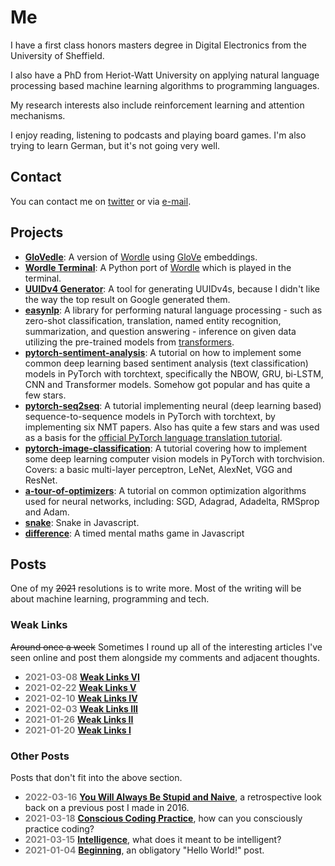 # Me

I have a first class honors masters degree in Digital Electronics from the University of Sheffield.

I also have a PhD from Heriot-Watt University on applying natural language processing based machine learning algorithms to programming languages.

My research interests also include reinforcement learning and attention mechanisms.

I enjoy reading, listening to podcasts and playing board games. I'm also trying to learn German, but it's not going very well.

## Contact

You can contact me on [twitter](https://www.twitter.com/ben_trevett) or via [e-mail](mailto:bentrevett@gmail.com).

## Projects

- **[GloVedle](/projects/glovedle/)**: A version of [Wordle](https://www.powerlanguage.co.uk/wordle/) using [GloVe](https://nlp.stanford.edu/projects/glove/) embeddings.
- **[Wordle Terminal](https://github.com/bentrevett/wordle-terminal)**: A Python port of [Wordle](https://www.powerlanguage.co.uk/wordle/) which is played in the terminal.
- **[UUIDv4 Generator](projects/uuid)**: A tool for generating UUIDv4s, because I didn't like the way the top result on Google generated them.
- **[easynlp](https://github.com/easynlp/easynlp)**: A library for performing natural language processing - such as zero-shot classification, translation, named entity recognition, summarization, and question answering - inference on given data utilizing the pre-trained models from [transformers](https://github.com/huggingface/transformers).
- **[pytorch-sentiment-analysis](https://github.com/bentrevett/pytorch-sentiment-analysis)**: A tutorial on how to implement some common deep learning based sentiment analysis (text classification) models in PyTorch with torchtext, specifically the NBOW, GRU, bi-LSTM, CNN and Transformer models. Somehow got popular and has quite a few stars.
- **[pytorch-seq2seq](https://github.com/bentrevett/pytorch-seq2seq)**: A tutorial implementing neural (deep learning based) sequence-to-sequence models in PyTorch with torchtext, by implementing six NMT papers. Also has quite a few stars and was used as a basis for the [official PyTorch language translation tutorial](https://pytorch.org/tutorials/beginner/torchtext_translation_tutorial.html).
- **[pytorch-image-classification](https://github.com/bentrevett/pytorch-image-classification)**: A tutorial covering how to implement some deep learning computer vision models in PyTorch with torchvision. Covers: a basic multi-layer perceptron, LeNet, AlexNet, VGG and ResNet.
- **[a-tour-of-optimizers](https://github.com/bentrevett/a-tour-of-pytorch-optimizers)**: A tutorial on common optimization algorithms used for neural networks, including: SGD, Adagrad, Adadelta, RMSprop and Adam.
- **[snake](projects/snake.html)**: Snake in Javascript.
- **[difference](projects/difference.html)**: A timed mental maths game in Javascript

## Posts

One of my ~~2021~~ resolutions is to write more. Most of the writing will be about machine learning, programming and tech.

### Weak Links

~~Around once a week~~ Sometimes I round up all of the interesting articles I've seen online and post them alongside my comments and adjacent thoughts.

- **<span style="color:grey">2021-03-08</span>** **[Weak Links VI](posts/weak-links-vi.html)**
- **<span style="color:grey">2021-02-22</span>** **[Weak Links V](posts/weak-links-v.html)**
- **<span style="color:grey">2021-02-10</span>** **[Weak Links IV](posts/weak-links-iv.html)**
- **<span style="color:grey">2021-02-03</span>** **[Weak Links III](posts/weak-links-iii.html)**
- **<span style="color:grey">2021-01-26</span>** **[Weak Links II](posts/weak-links-ii.html)**
- **<span style="color:grey">2021-01-20</span>** **[Weak Links I](posts/weak-links-i.html)**

### Other Posts

Posts that don't fit into the above section.

- **<span style="color:grey">2022-03-16</span>** **[You Will Always Be Stupid and Naive](posts/you-will-always-be-stupid-and-naive.html)**, a retrospective look back on a previous post I made in 2016.
- **<span style="color:grey">2021-03-18</span>** **[Conscious Coding Practice](posts/conscious-coding-practice.html)**, how can you consciously practice coding?
- **<span style="color:grey">2021-03-15</span>** **[Intelligence](posts/intelligence.html)**, what does it meant to be intelligent?
- **<span style="color:grey">2021-01-04</span>** **[Beginning](posts/beginning.html)**, an obligatory "Hello World!" post.
